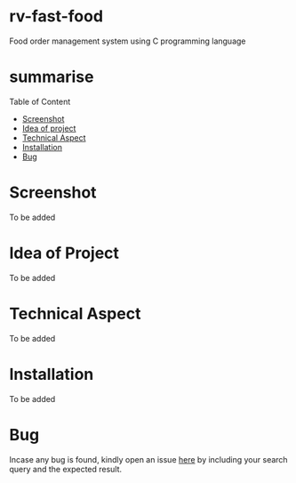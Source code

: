 # rv-fast-food
Food order management system using C programming language

# summarise

Table of Content

   - [Screenshot](#screenshot)
   - [Idea of project](#idea-of-Project)
   - [Technical Aspect](#Technical-Aspect)
   - [Installation](#Installation)
   - [Bug](#Bug)
   
  # Screenshot
  To be added
  
  # Idea of Project
  To be added
  
  # Technical Aspect
  To be added
  
  # Installation
  To be added
  
  # Bug
  Incase any bug is found, kindly open an issue [here](https://github.com/rv-iiita/rv-fast-food/issues) by including your search query and the expected result.
  
  
